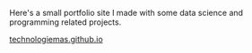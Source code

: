 Here's a small portfolio site I made with some data science and programming related projects.

[technologiemas.github.io](https://technologiemas.github.io)
